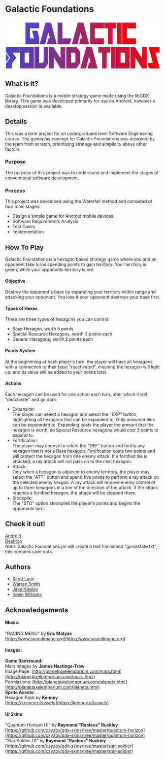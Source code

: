 # Galactic Foundations
<p align="center">
     <img width="678" height="162"
          title="Galactic Foundations Logo" src="./android/assets/Title.png"> 
</p>
     
## What is it?
Galactic Foundations is a mobile strategy game made using the libGDX library.
This game was developed primarily for use on Android, however a desktop version is available.

## Details
This was a term project for an undergraduate level Software Engineering course.
The gameplay concept for Galactic Foundations was designed by the team from scratch,
prioritizing strategy and simplicity above other factors.

### Purpose ###
The purpose of this project was to understand and implement the stages of conventional software development.

### Process ###
This project was developed using the Waterfall method and consisted of four main stages:

 - Design a simple game for Android mobile devices.  
 - Software Requirements Analysis    
 - Test Cases  
 - Implementation  

## How To Play ##
Galactic Foundations is a hexagon based strategy game where you and an opponent take turns spending points to gain territory.
Your territory is green, while your opponents territory is red.

#### Objective ####
Destroy the opponent's base by expanding your territory within range and attacking your opponent.
You lose if your opponent destroys your base first.

#### Types of Hexes ####
There are three types of hexagons you can control:
 - Base Hexagon, worth 5 points
 - Special Resource Hexagons, worth 3 points each
 - General Hexagons, worth 2 points each

#### Points System ####
At the beginnning of each player's turn, the player will have all hexagons with a connection to their base "reactivated", meaning the hexagon
will light up, and its value will be added to your points total.

#### Actions ####
Each hexagon can be used for one action each turn, after which it will "deactivate" and go dark.
 - Expansion:  
 The player can select a hexagon and select the "EXP" button, highlighting all hexagons that can be expanded to.
 Only unowned tiles can be expaneded to. Expanding costs the player the amount that the hexagon is worth, so Special Resource hexagons
 would cost 3 points to expand to.  
 - Fortification:  
 The player may choose to select the "DEF" button and fortify any hexagon that is not a Base hexagon. Fortification costs two points and will protect the hexagon from
 one enemy attack. If a fortified tile is attacked, a ray attack will not pass on to the next hexagon.
 - Attack:  
 Only when a hexagon is adjacent to enemy territory, the player may select the "ATT" button and spend five points to perform a ray attack on the selected enemy hexgon.
 A ray attack will remove enemy control of up to three hexagons in a line of the direction of the attack. If the attack reaches a fortified hexagon,
 the attack will be stopped there.  
 - Stockpile:  
 The "STO" option stockpiles the player's points and begins the opponents turn.  
 
## Check it out\! ##  
[Android](https://github.com/lauesa/GalacticFoundations/raw/master/Binder/Galactic%20Foundations.apk)  
[Desktop](https://github.com/lauesa/GalacticFoundations/raw/master/Binder/Galactic%20Foundations.jar)  
*Note:* Galactic Foundations.jar will create a text file named "gamestate.txt", this contains save data.
## Authors ##
 - [Scott Laue](https://github.com/lauesa)  
 - [Warren Smith](https://github.com/Dubyahs)  
 - [Jake Nissley](https://github.com/jakenissley)
 - [Kevin Williams](https://github.com/Borzantag)  
 
 ## Acknowledgements ##  
 #### Music: ####
"RACING MENU" by **Eric Matyas**  
[http://www.soundimage.org](http://www.soundimage.org)  

#### Images: ####  
**Game Backround:**  
Mars Images by **James Hastings-Trew**  
Image Page: [http://planetpixelemporium.com/mars.html](http://planetpixelemporium.com/mars.html)  
Permissions: [http://planetpixelemporium.com/planets.html](http://planetpixelemporium.com/planets.html)  
**Sprite Assets:**  
Hexagon Pack by **Kenney**  
[https://kenney.nl/assets](https://kenney.nl/assets)  

#### UI Skins: ####  
"Quantum Horison UI" by **Raymond "Raeleus" Buckley**  
[https://github.com/czyzby/gdx-skins/tree/master/quantum-horizon](https://github.com/czyzby/gdx-skins/tree/master/quantum-horizon)  
"Star Soldier UI" by **Raymond "Raeleus" Buckley**  
[https://github.com/czyzby/gdx-skins/tree/master/star-soldier](https://github.com/czyzby/gdx-skins/tree/master/star-soldier)  
